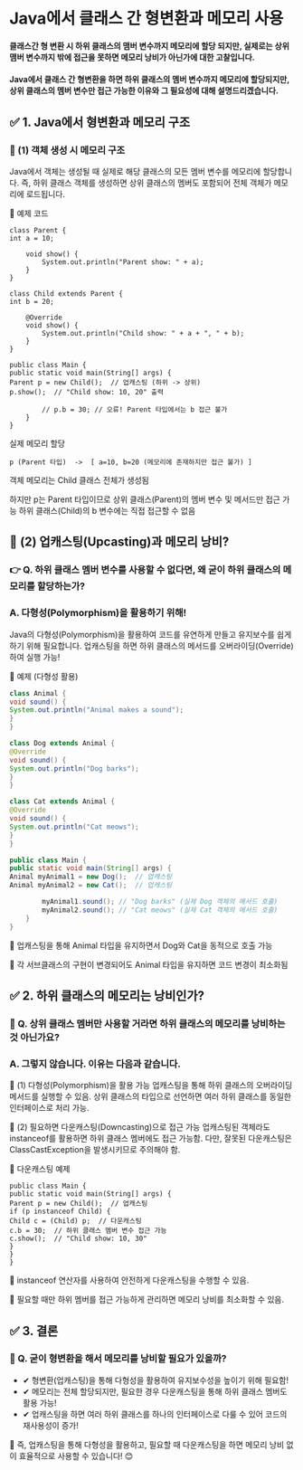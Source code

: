 # Java에서 클래스 간 형변환과 메모리 사용
#### 클래스간 형 변환 시 하위 클래스의 맴버 변수까지 메모리에 할당 되지만, 실제로는 상위 맴버 변수까지 밖에 접근을 못하면 메모리 낭비가 아닌가에 대한 고찰입니다.
#### Java에서 클래스 간 형변환을 하면 하위 클래스의 멤버 변수까지 메모리에 할당되지만, 상위 클래스의 멤버 변수만 접근 가능한 이유와 그 필요성에 대해 설명드리겠습니다.

## ✅ 1. Java에서 형변환과 메모리 구조

### 📌 (1) 객체 생성 시 메모리 구조

Java에서 객체는 생성될 때 실제로 해당 클래스의 모든 멤버 변수를 메모리에 할당합니다.
즉, 하위 클래스 객체를 생성하면 상위 클래스의 멤버도 포함되어 전체 객체가 메모리에 로드됩니다.

🎯 예제 코드
```
class Parent {
int a = 10;

    void show() {
        System.out.println("Parent show: " + a);
    }
}

class Child extends Parent {
int b = 20;

    @Override
    void show() {
        System.out.println("Child show: " + a + ", " + b);
    }
}

public class Main {
public static void main(String[] args) {
Parent p = new Child();  // 업캐스팅 (하위 -> 상위)
p.show();  // "Child show: 10, 20" 출력

        // p.b = 30; // 오류! Parent 타입에서는 b 접근 불가
    }
}
```
실제 메모리 할당

```
p (Parent 타입)  ->  [ a=10, b=20 (메모리에 존재하지만 접근 불가) ]
```

객체 메모리는 Child 클래스 전체가 생성됨

하지만 p는 Parent 타입이므로 상위 클래스(Parent)의 멤버 변수 및 메서드만 접근 가능
하위 클래스(Child)의 b 변수에는 직접 접근할 수 없음

## 📌 (2) 업캐스팅(Upcasting)과 메모리 낭비?

### 👉 Q. 하위 클래스 멤버 변수를 사용할 수 없다면, 왜 굳이 하위 클래스의 메모리를 할당하는가?
### A. 다형성(Polymorphism)을 활용하기 위해!

Java의 다형성(Polymorphism)을 활용하여 코드를 유연하게 만들고 유지보수를 쉽게 하기 위해 필요합니다.
업캐스팅을 하면 하위 클래스의 메서드를 오버라이딩(Override)하여 실행 가능!

🎯 예제 (다형성 활용)
```java
class Animal {
void sound() {
System.out.println("Animal makes a sound");
}
}

class Dog extends Animal {
@Override
void sound() {
System.out.println("Dog barks");
}
}

class Cat extends Animal {
@Override
void sound() {
System.out.println("Cat meows");
}
}

public class Main {
public static void main(String[] args) {
Animal myAnimal1 = new Dog();  // 업캐스팅
Animal myAnimal2 = new Cat();  // 업캐스팅

        myAnimal1.sound(); // "Dog barks" (실제 Dog 객체의 메서드 호출)
        myAnimal2.sound(); // "Cat meows" (실제 Cat 객체의 메서드 호출)
    }
}
```

📌 업캐스팅을 통해 Animal 타입을 유지하면서 Dog와 Cat을 동적으로 호출 가능

📌 각 서브클래스의 구현이 변경되어도 Animal 타입을 유지하면 코드 변경이 최소화됨

## ✅ 2. 하위 클래스의 메모리는 낭비인가?
### 🎯 Q. 상위 클래스 멤버만 사용할 거라면 하위 클래스의 메모리를 낭비하는 것 아닌가요?
### A. 그렇지 않습니다. 이유는 다음과 같습니다.

📌 (1) 다형성(Polymorphism)을 활용 가능
업캐스팅을 통해 하위 클래스의 오버라이딩 메서드를 실행할 수 있음.
상위 클래스의 타입으로 선언하면 여러 하위 클래스를 동일한 인터페이스로 처리 가능.

📌 (2) 필요하면 다운캐스팅(Downcasting)으로 접근 가능
업캐스팅된 객체라도 instanceof를 활용하면 하위 클래스 멤버에도 접근 가능함.
다만, 잘못된 다운캐스팅은 ClassCastException을 발생시키므로 주의해야 함.

🎯 다운캐스팅 예제
```
public class Main {
public static void main(String[] args) {
Parent p = new Child();  // 업캐스팅
if (p instanceof Child) {
Child c = (Child) p;  // 다운캐스팅
c.b = 30;  // 하위 클래스 멤버 변수 접근 가능
c.show();  // "Child show: 10, 30"
}
}
}
```

📌 instanceof 연산자를 사용하여 안전하게 다운캐스팅을 수행할 수 있음.

📌 필요할 때만 하위 멤버를 접근 가능하게 관리하면 메모리 낭비를 최소화할 수 있음.

## ✅ 3. 결론
### 🎯 Q. 굳이 형변환을 해서 메모리를 낭비할 필요가 있을까?
- ✔ 형변환(업캐스팅)을 통해 다형성을 활용하여 유지보수성을 높이기 위해 필요함!
- ✔ 메모리는 전체 할당되지만, 필요한 경우 다운캐스팅을 통해 하위 클래스 멤버도 활용 가능!
- ✔ 업캐스팅을 하면 여러 하위 클래스를 하나의 인터페이스로 다룰 수 있어 코드의 재사용성이 증가!

🚀 즉, 업캐스팅을 통해 다형성을 활용하고, 필요할 때 다운캐스팅을 하면 메모리 낭비 없이 효율적으로 사용할 수 있습니다! 😊